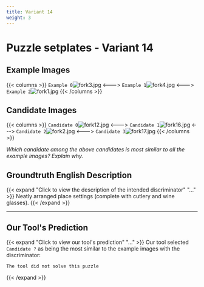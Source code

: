 ```yaml
---
title: Variant 14
weight: 3
---
```


# Puzzle setplates - Variant 14

## Example Images
{{< columns >}}
`Example 0`![fork3.jpg](/natscene_data/images/fork3.jpg)
<--->
`Example 1`![fork4.jpg](/natscene_data/images/fork4.jpg)
<--->
`Example 2`![fork1.jpg](/natscene_data/images/fork1.jpg)
{{< /columns >}}

## Candidate Images
{{< columns >}}
`Candidate 0`![fork12.jpg](/natscene_data/images/fork12.jpg)
<--->
`Candidate 1`![fork16.jpg](/natscene_data/images/fork16.jpg)
<--->
`Candidate 2`![fork2.jpg](/natscene_data/images/fork2.jpg)
<--->
`Candidate 3`![fork17.jpg](/natscene_data/images/fork17.jpg)
{{< /columns >}}

*Which candidate among the above candidates is most similar to all the example images? Explain why.*

## Groundtruth English Description

{{< expand "Click to view the description of the intended discriminator" "..." >}}
Neatly arranged place settings (complete with cutlery and wine glasses).
{{< /expand >}}

---



## Our Tool's Prediction

{{< expand "Click to view our tool's prediction" "..." >}}
Our tool selected `Candidate ?` as being the most similar to the example images with the discriminator:
```plaintext
The tool did not solve this puzzle
```
{{< /expand >}}
